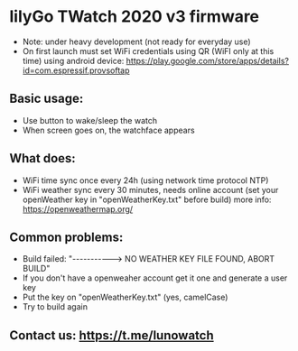 # lilyGo TWatch 2020 v3 firmware

* Note: under heavy development (not ready for everyday use)
* On first launch must set WiFi credentials using QR (WiFI only at this time) using android device: https://play.google.com/store/apps/details?id=com.espressif.provsoftap

## Basic usage:

* Use button to wake/sleep the watch
* When screen goes on, the watchface appears

## What does:
* WiFi time sync once every 24h (using network time protocol NTP)
* WiFi weather sync every 30 minutes, needs online account (set your openWeather key in "openWeatherKey.txt" before build) more info: https://openweathermap.org/

## Common problems:
* Build failed: "-----------> NO WEATHER KEY FILE FOUND, ABORT BUILD"
 * If you don't have a openweaher account get it one and generate a user key
 * Put the key on "openWeatherKey.txt" (yes, camelCase)
 * Try to build again

## Contact us: https://t.me/lunowatch